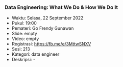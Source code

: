 ###  Data Engineering: What We Do & How We Do It

- Waktu: Selasa, 22 September 2022
- Pukul: 19:00
- Pemateri: Go Frendy Gunawan
- Slide: empty
- Video: empty
- Registrasi: https://fb.me/e/3MttwSNXV  
- Sesi: 213
- Kategori: data engineer
- Deskripsi: -
